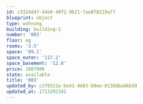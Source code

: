 ```yaml
---
id: c3324d47-4de8-49f2-9b21-7ae878219af7
blueprint: object
type: wohnung
building: building-1
number: '003'
floor: eg
rooms: '3.5'
space: '89.1'
space_outer: '117.2'
space_basement: '12.6'
price: 1087000
state: available
title: '003'
updated_by: c2f8321e-be41-4d83-b9ee-8136dba46b39
updated_at: 1713292342
---
```

